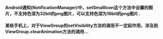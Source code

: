 #### Android通知(NotificationManager)中，setSmallIcon这个方法中设置的图片，不支持色深为32bit的png图片，可以支持色深为16bit的png图片．

#### 某些手机上，对于ViewGroup的setVisibility方法的调用不一定起作用，涉及到ViewGroup.clearAnimation方法的调用...

